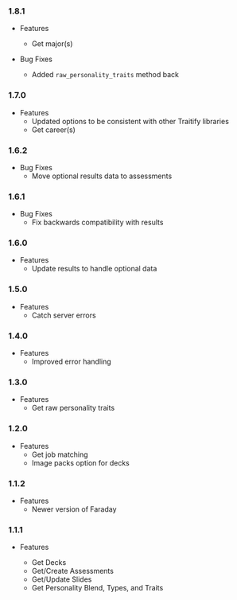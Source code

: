 ### 1.8.1

* Features
  * Get major(s)

* Bug Fixes
  * Added `raw_personality_traits` method back

### 1.7.0

* Features
  * Updated options to be consistent with other Traitify libraries
  * Get career(s)

### 1.6.2

* Bug Fixes
  * Move optional results data to assessments

### 1.6.1

* Bug Fixes
  * Fix backwards compatibility with results

### 1.6.0

* Features
  * Update results to handle optional data

### 1.5.0

* Features
  * Catch server errors

### 1.4.0

* Features
  * Improved error handling

### 1.3.0

* Features
  * Get raw personality traits

### 1.2.0

* Features
  * Get job matching
  * Image packs option for decks

### 1.1.2

* Features
  * Newer version of Faraday

### 1.1.1

* Features
  * Get Decks
  * Get/Create Assessments
  * Get/Update Slides
  * Get Personality Blend, Types, and Traits

  [@cpreisinger]:https://github.com/cpreisinger
  [@tomprats]:https://github.com/tomprats
